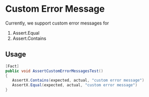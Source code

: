 # Custom Error Message

Currently, we support custom error messages for 
1. Assert.Equal
2. Assert.Contains

## Usage

```csharp
[Fact]
public void AssertCustomErrorMessagesTest()
{
   AssertX.Contains(expected, actual, "custom error message")
   AssertX.Equal(expected, actual, "custom error message")
}
```

